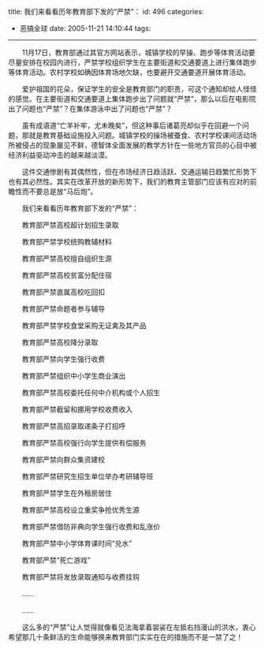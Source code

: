 title: 我们来看看历年教育部下发的“严禁”：
id: 496
categories:
  - 恶搞全球
date: 2005-11-21 14:10:44
tags:
---

<div id="msgcns!9697D6160EFEBC17!386" class="bvMsg"><div>　　11月17日，教育部通过其官方网站表示，城镇学校的早操、跑步等体育活动要尽量安排在校园内进行，严禁学校组织学生在主要街道和交通要道上进行集体跑步等体育活动。农村学校如确因体育场地欠缺，也要避开交通要道开展体育活动。 

　　爱护祖国的花朵，保证学生的安全是教育部门的职责，可这个通知却给人怪怪的感觉。在主要街道和交通要道上集体跑步出了问题就“严禁”，那么以后在电影院出了问题也“严禁”？在集体游泳中出了问题也“严禁”？ 

　　虽有成语道“亡羊补牢，尤未晚矣”，但这种事后诸葛亮却似乎在回避一个问题，那就是教育基础设施投入问题。城镇学校的操场被蚕食、农村学校课间活动场所被侵占的现象屡见不鲜，德智体全面发展的教学方针在一些地方官员的心目中被经济利益驱动冲击的越来越淡漠。 

　　这件交通惨剧有其偶然性，但在市场经济日趋活跃、交通运输日趋繁忙形势下也有其必然性。其实在改革开放的新形势下，我们的教育主管部门应该有应对的前瞻性而不要总是放“马后炮”。 

　　我们来看看历年教育部下发的“严禁”： 

　　教育部严禁高校超计划招生录取 

　　教育部严禁学校统购教辅材料 

　　教育部严禁高校擅自组织生源 

　　教育部严禁高校贫富分配住宿 

　　教育部严禁直属高校吃回扣 

　　教育部严禁命题者参与辅导 

　　教育部严禁学校食堂采购无证禽及其产品 

　　教育部严禁高校降分录取 

　　教育部严禁向学生强行收费 

　　教育部严禁组织中小学生商业演出 

　　教育部严禁高校委托任何中介机构或个人招生 

　　教育部严禁截留和挪用学校收费收入 

　　教育部严禁高招录取递条子打招呼 

　　教育部严禁高校强行向学生提供有偿服务 

　　教育部严禁向群众集资建校 

　　教育部严禁研究生招生单位举办考研辅导班 

　　教育部严禁学生在外租房居住 

　　教育部严禁高校设立重奖争抢优秀生源 

　　教育部严禁借防非典向学生强行收费和乱涨价 

　　教育部严禁中小学体育课时间“兑水” 

　　教育部严禁“死亡游戏” 

　　教育部严禁将发放录取通知与收费挂钩 

　　...... 

　　...... 

　　这么多的“严禁”让人觉得就像看见法海拿着袈裟在左抵右挡漫山的洪水，衷心希望那几十条鲜活的生命能够换来教育部门实实在在的措施而不是一禁了之！ </div></div>